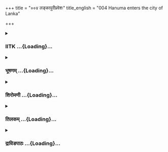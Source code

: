 +++
title = "००४ लङ्कापुरीप्रवेशः"
title_english = "004 Hanuma enters the city of Lanka"

+++
<div caption="श्रीराम-हरिसीताराममूर्ति-घनपाठिभ्यां वचनम्" class="audioEmbed" src="https://archive.org/download/Ramayana-recitation-Sriram-harisItArAmamUrti-Ghanapaati-v2/Kanda_5/Kanda_5_SK-004-Hanuma_enters_the_city_of_Lanka.mp3"></div>

<div class="js_include collapsed" newlevelforh1="3" title="IITK" unfilled url="/purANam/rAmAyaNam/audIchya-pAThaH/iitk/5_sundarakANDam/01-lankA-praveshaH/004_lankApurIpraveshaH.md">
<details><summary><h3>IITK ...{Loading}...</h3></summary>

Hanuman witnesses Ravana's strength at Lanka.



#### श्लोकः
##### मूलम्
स निर्जित्य पुरीं श्रेष्ठां लङ्कां तां कामरूपिणीम्।  
विक्रमेण महातेजा हनुमान् कपिसत्तमः॥5.4.1॥  
अद्वारेण च महाबाहुः प्राकारमभिपुप्लुवे।

##### शब्दार्थः
कपिसत्तमः monkey chief, महातेजाः mighty, महाबाहुः of strong shoulders, सः हनुमान् that Hanuman, कामरूपिणीम् who can assume any form at free will, श्रेष्ठाम् excellent, तां लङ्काम् that deity of Lanka, विक्रमेण by his prowess, निर्जित्य having won, अद्वारेण by the rear entrance, प्राकारम् boundary, अभिपुप्लुवे leapt over.

##### आङ्ग्लानुवादः
Hanuman, the strongshouldered, mighty monkey chief having defeated the (presiding) deity of Lanka who could assume any form at her will, leaped over the boundary wall of the rear entrance of the excellent city by his prowess.



#### श्लोकः
##### मूलम्
प्रविश्य नगरीं लङ्कां कपिराजहितंकरः॥5.4.2॥  
चक्रेऽथ पादं सव्यं च शत्रूणां स तु मूर्धनि।

##### शब्दार्थः
कपिराजहितंकरः one who wishes the welfare of the king of monkeys, सः he, लङ्कां नगरीम् Lanka city, प्रविश्य entered, अथ then, शत्रूणाम् of enemy, मूर्धनि forehead, सव्यं पादम् left foot, चक्रे placed.

##### आङ्ग्लानुवादः
Hanuman, a devotee of the king of monkeys entered the city of Lanka placing his left foot first on the forehead of the city and proceeded (by tradition one enters the enemy's dwelling by placing the left foot first to cause defeat of the enemy).



#### श्लोकः
##### मूलम्
प्रविष्टः सत्त्वसम्पन्नो निशायां मारुतात्मजः॥5.4.3॥  
स महापथमास्थाय मुक्तापुष्पविराजितम्।  
ततस्तु तां पुरीं लङ्कां रम्यामभिययौ कपिः॥5.4.4॥

##### शब्दार्थः
सत्त्वसम्पन्नः endowed with great strength, सः मारुतात्मजः that son of the Windgod, निशायाम् at night, मुक्तापुष्पविराजितम् set with flowers of pearls, महापथम् highway, आस्थाय having made way, प्रविष्टः entered, ततः then, कपिः monkey, ताम् that, रम्याम् enchanting, लङ्कां पुरीम् Lanka city, अभिययौ went.

##### आङ्ग्लानुवादः
The son of the Windgod, endowed with great strength, entered the enchanting Lanka and walked along the highway set with flowers of pearls.



#### श्लोकः
##### मूलम्
हसितोत्कृष्टनिनदैस्तूर्यघोषपुरस्सरैः।  
वज्रांकुशनिकाशैश्च वज्रजालविभूषितैः॥5.4.5॥  
गृहमेघैः पुरी रम्या बभासे द्यौरिवाम्बुदैः।

##### शब्दार्थः
हसितोत्कृष्टनिनदैः filled with sounds of laughter, तूर्यघोषपुरः सरैः reverberating with sounds of musical instruments, वज्रांकुशनिकाशैश्च by those comparable to the goads of diamonds, वज्रजालविभूषितैः adorned with diamond lattices, गृहमेघैः  the houses like clouds, रम्या beautiful, पुरी city, अम्बुदैः with clouds, द्यौरिव like the sky, बभासे was shining.

##### आङ्ग्लानुवादः
The houses reverberating with sounds of laughter and of musical instruments, decorated with lattice windows of diamonds resembled the sky shining with clouds with a goad made of diamond (thunderbolt of Indra).



#### श्लोकः
##### मूलम्
प्रजज्वाल ततो लङ्का रक्षोगणगृहैः शुभैः॥5.4.6॥  
सिताभ्रसदृशैश्चित्रैः पद्मस्वस्तिकसंस्थितैः।  
वर्धमानगृहैश्चापि सर्वतः सुविभूषिता॥5.4.7॥

##### शब्दार्थः
ततः then, सिताभ्रसदृशैः resembling white clouds, चित्रैः with paintings, पद्मस्वस्तिकसंस्थितैः  with lotus, swastika marks engraved, शुभैः by auspicious ones, रक्षोगणगृहैः by the houses of demons, वर्धमानगृहैश्चापि by auspicious houses, सर्वतः all over, सुविभूषिता very well decorated, प्रजज्वाल glittering.

##### आङ्ग्लानुवादः
The city of Lanka appeared radiant with its tall mansions resembling white clouds. The  mansions had auspicious marks of lotus and swastika engraved on them and were opening in the direction of the south.



#### श्लोकः
##### मूलम्
तां चित्रमाल्याभरणां कपिराजहितङ्करः।  
राघवार्थं चरन् श्रीमान् ददर्श च ननन्द च॥5.4.8॥

##### शब्दार्थः
कपिराजहितङ्करः the wellwisher of the vanara king (Sugriva), श्रीमान् prosperous, राघवार्थम् for Raghava, चरन् looked around, चित्रमाल्याभरणाम् with colourful garland, ताम् that city, ददर्श saw, च and, ननन्द च felt glad.

##### आङ्ग्लानुवादः
Glorious Hanuman, wellwisher of Sugriva, king of vanaras, looked around the city, decorated with colourful garlands. Surveying it for the cause of Raghava, he was greatly delighted.



#### श्लोकः
##### मूलम्
भवनाद्भवनं गच्छन् ददर्श पवनात्मजः।  
विविधाकृतिरूपाणि भवनानि ततस्ततः॥5.4.9॥

##### शब्दार्थः
भवनात् from one building, भवनम् to another building, गच्छन्  going, पवनात्मजः Hanuman, ततस्ततः here and there, विविधाकृतिरूपाणि different kinds of structures, भवनानि buildings, ददर्श saw.

##### आङ्ग्लानुवादः
Going from one building to another, Hanuman saw mansions of different kinds  structures.



#### श्लोकः
##### मूलम्
शुश्राव मधुरं गीतं त्रिस्थानस्वरभूषितम्।  
स्त्रीणां मदसमृद्धानां दिवि चाप्सरसामिव॥5.4.10॥

##### शब्दार्थः
दिवि in heaven, अप्सरसामिव just like apsaras, मदसमृद्धानाम् of intoxicated ones, स्त्रीणाम् of women, त्रिस्थान from the three levels namely chest, neck, head  and three pitches known as Mandra, Madhya and Tara, स्वरभूषितम् decorated with swara (musical voice),  
मधुरम् melodious, गीतम् song, शुश्राव heard.

##### आङ्ग्लानुवादः
He heard melodious songs of intoxicated women set to tune in three places namely chest, throat and head and three pitches known as mandra (slow) madhya (medium) and tara (high). The songs resembled those of the apsarasas well set in musical notes set to music.



#### श्लोकः
##### मूलम्
शुश्राव काञ्चीनिनदं नूपुराणां च, निःस्वनम्।  
सोपाननिनदांश्चैव भवनेषु महात्मनाम्॥5.4.11॥  
अस्फोटितनिनादांश्च क्ष्वेलितांश्च ततस्ततः।

##### शब्दार्थः
महात्मानाम् of great persons, भवनेषु in the mansions, काञ्चीनिनदम् sounds of bells worn on the waist, नूपुराणाम् anklets, निस्स्वनम् sounds, सोपाननिनदांश्चैव sounds of climbing steps, अस्फोटितनिनादांश्च sounds of clapping of hands, क्ष्वेलितांश्च sounds of people joking, ततस्ततः everywhere, शुश्राव heard.

##### आङ्ग्लानुवादः
Great Hanuman heard the jingling sounds of waist bells and anklets of women and sounds of great men climbing up and down flights of steps, sounds of clapping and joking everywhere in the mansions.



#### श्लोकः
##### मूलम्
शुश्राव जपतां तत्र मन्त्रान् रक्षोगृहेषु वै॥5.4.12॥  
स्वाध्यायनिरतांश्चैव यातुधानान् ददर्श सः।  
रावणस्तवसंयुक्तान् गर्जतो राक्षसानपि॥5.4.13॥

##### शब्दार्थः
तत्र there, रक्षोगृहेषु in the demons' houses, जपताम् of those chanting, मन्त्रान् sacred (verses) words, शुश्राव heard, सः he, स्वाध्यायनिरतान् of those engaged in the study of Vedas continuously, यातुधानान् of demons, ददर्श saw, रावणस्तवसंयुक्तान् those engaged in the eulogy of Ravana, गर्जतः of those shouting, राक्षसानपि even the demons, ददर्श saw.

##### आङ्ग्लानुवादः
He heard chantings of sacred verses in the houses of demons engaged in the study of the vedas. And heard demons singing loudly the eulogy of Ravana.



#### श्लोकः
##### मूलम्
राजमार्गं समावृत्य स्थितं रक्षोबलं महत्।  
ददर्श मध्यमे गुल्मे रावणस्य चरान् बहून्॥5.4.14॥

##### शब्दार्थः
मध्यमे in the midst, गुल्मे in the city, राजमार्गम् highway, समावृत्य surrounding, स्थितम् stationed, महत् great, रक्षोबलम् army of demons, रावणस्य of Ravana, बहून् many, चरान् spies, ददर्श observed.

##### आङ्ग्लानुवादः
He observed large contingents of demons lining the highway and spies of Ravana stationed in the middle of the city.



#### श्लोकः
##### मूलम्
दीक्षितान् जटिलान् मुण्डान् गोजिनाम्बरवाससः।  
दर्भमुष्टिप्रहरणानग्निकुण्डायुघांस्तथा॥5.4.15॥  
कूटमुद्गरपाणींश्च दण्डायुधधरानपि।  
एकाक्षानेककर्णांश्च लम्बोदरपयोधरान्॥5.4.16॥  
करालान् भुग्नवक्त्रांश्च विकटान् वामनांस्तथा।  
धन्विनः खङ्गिनश्चैव शतघ्नीमुसलायुधान्॥5.4.17॥  
परिघोत्तमहस्तांश्च विचित्रकवचोज्ज्वलान्।  
नातिस्थूलान्नातिकृशान्नातिदीर्घातिह्रस्वकान्॥5.4.18॥  
नातिगौरान्नातिकृष्णान्नातिकुब्जान्न वामनान्।  
विरूपान् बहुरूपांश्च सुरूपांश्च सुवर्चसः।5.4.19॥  
ध्वजीन् पताकिनश्चैव ददर्श विविधायुधान्।

##### शब्दार्थः
दीक्षितान् priests, जटिलान् ascetics (with matted hair), मुण्डान् with shaven heads,  
गोजिनाम्बरवाससः robed in cowhides, दर्भमुष्टिप्रहरणान् who held darbha grass, तथा so also, अग्निकुण्डायुधान् equipped with tools for fire sacrifice, कूटमुद्गरपाणीन् च holding iron mallets and hammers in hand, दण्डायुधधरानपि holding staff and spikes, एकाक्षान् singleeyed, एककर्णांश्च those with a single ear, लम्बोदरपयोधरान् with huge drooping stomachs and breasts, करालान् frightful, भुग्नवक्त्रांश्च with stooping faces, विकटान् of distorted forms, तथा similarly, वामनान् dwarfs, धन्विनः men armed with bows, खडिगनश्चैव with swords, शतघ्नीमुसलायुधान् with shataghni or pestle (club tripped with iron) like thunderbolt, परिघोत्तमहस्तांश्च ironbolt like hands, विचित्रकवचोज्ज्वलान् radiant with wonderful shields, नातिस्थूलान् not very stout, नातिकृशान् not very thin, नातिदीर्घातिह्रस्वकान् not very tall or short, नातिगौरान् not very fair, नातिकृष्णान् nor very dark, नातिकुब्जान् not so hunchbacked, न वामनान् neither very short, विरूपान् nor too hideous, बहुरूपांश्च in many forms, सुरूपांश्च goodlooking ones, सुवर्चसः of goodlooking countenance, ध्वजीन् holding banners, पताकिनश्चैव and flags, विविधायुधान् holding several kinds of weapons, ददर्श saw.

##### आङ्ग्लानुवादः
Going around Lanka, Hanuman witnessed all kinds of demons priests who were performing rituals, ascetics with matted hair, some with shaven heads, and some robed in cowhides. Some were  holding fistfuls of darbha grass (as weapons), others held sacrificial tools (as weapons), some had mallets, some hammers and others had staff and spikes. Some looked frightful with a single eye, some with a single ear, some with drooping stomachs and sagging breasts and in distorted forms. Similarly some dwarfs and some wielding iron weapons, their bodies covered with wonderful shields some not very tall or short, not stout or thin, not very dark and not with hideous forms or mutilated bodies. Some had goodlooking countenances, some were seen holding posts and flags and weapons of several kinds.



#### श्लोकः
##### मूलम्
शक्तिवृक्षायुधांश्चैव पट्टिसाशनिधारिणः॥5.4.20॥  
क्षेपणीपाशहस्तांश्च ददर्श स महाकपिः।  
स्रग्विणस्त्वनुलिप्तांश्च वराभरणभूषितान्॥5.4.21॥  
नानावेषसमायुक्तान् यथास्स्वैरगतान् बहून्।  
तीक्ष्णशूलधरांश्चैव वज्रिणश्च महाबलान्॥5.4.22॥

##### शब्दार्थः
महाकपिः great monkey, शक्तिवृक्षायुथाश्चैव who held shaktis and trees as weapons, पट्टिसाशनिधारिणः  who held three pointed spears and missiles, क्षेपणीपाशहस्तांश्च holding  
slings from which missiles are thrown, स्रग्विणः some wearing garlands of flowers, अनुलिप्तांश्च smeared with unguents, वराभरणभूषितान् adorned with choicest ornaments, नानावेषसमायुक्तान् dressed in different ways, यथास्वैरगतान् those moving about freely, बहून् many, तीक्ष्णशूलधरांश्चैव holding sharp tridents, वज्रिणश्च armed with thunderbolts like weapons, महाबलान् very strong ones, ददर्श saw.

##### आङ्ग्लानुवादः
The great monkey saw the demons who held shaktis and trees as weapons (Shakti is a lance), some held threepointed spears, missiles and slings with which missiles are hurled. Some of them wore flower garlands, smeared unguents on their body and were bedecked with choicest ornaments. They were dressed in several ways and many of them moved freely. They were very strong and held sharp tridents and armed with thunderboltlike weapons.



#### श्लोकः
##### मूलम्
शतसाहस्रमव्यग्रमारक्षं मध्यमं कपिः।  
रक्षोधिपतिनिर्दिष्टं ददर्शान्तःपुराग्रतः॥5.4.23॥

##### शब्दार्थः
कपिः vanara, अन्तःपुराग्रतः in front of the harem, रक्षोधिपतिनिर्दिष्टं ordered (stationed) by the lord of demons, शतसाहस्रम् one hundred thousand, अव्यग्रम् vigilant, मध्यमम् midst, आरक्षम् army, ददर्श saw.

##### आङ्ग्लानुवादः
Hanuman saw in front of the harem one hundred thousand strong, vigilant soldiers of a middle rank ordered by the lord of demons.



#### श्लोकः
##### मूलम्
स तदा तद्गृहं दृष्ट्वा महाहाटकतोरणम्।  
राक्षसेन्द्रस्य विख्यातमद्रिमूर्ध्नि प्रतिष्ठितम्॥5.4.24॥  
पुण्डरीकावतंसाभिः परिखाभिरलङ्कृतम्।  
प्राकारावृतमत्यन्तं ददर्श स महाकपिः॥5.4.25॥

##### शब्दार्थः
सः that, महाकपिः great monkey, महाहाटकतोरणम् huge archway made of gold, अद्रिमूर्ध्नि as if touching the sky on the peak of the mountain, प्रतिष्ठितम् situated, विख्यातम् renowned, पुण्डरीकावतंसाभिः moats with white lotus flowers appearing like earornaments, परिखाभिः with moats, अलङ्कृतम् decorated, प्राकारावृतम् surrounded by a compound wall, राक्षसेन्द्रस्य  
demon king's, तत् that, गृहम् home, तदा then, दृष्टवा observed, अत्यन्तम् all over, ददर्श saw

##### आङ्ग्लानुवादः
The great monkey observed the huge archway of the demon king's palace made of gold situated on top of the mountain as if scraping the sky, circled by moats full of white lotuses appearing as though the moats were decorated with earornaments. The whole city was encircled by a boundary wall.



#### श्लोकः
##### मूलम्
त्रिविष्टपनिभं दिव्यं दिव्यनादनिनादितम्।  
वाजिहेषितसङ्घुष्टं नादितं भूषणैस्तथा॥5.4.26॥  
रथैर्यानैर्विमानैश्च तथा हयगजैः शुभैः।  
वारणैश्च चतुर्थन्तैः श्वेताभ्रनिचयोपमैः॥5.4.27॥  
भूषितं रुचिरद्वारं मत्तैश्च मृगपक्षिभिः।  
रक्षितं सुमहावीर्यैर्यातुधानैः सहस्रशः।  
राक्षसाधिपतेर्गुप्तमाविवेश महाकपिः॥5.4.28॥

##### शब्दार्थः
महाकपिः great vanara, त्रिविष्टपनिभम् resembling heaven, दिव्यम् wonderful, वाजिहेषितसङ्घुष्टम् filled with neighing horses, तथा similarly, भूषणैः with ornaments, नादितम् vibrant, रथैः with chariots, यानैः with carriages, विमानैश्च with flying chariots, शुभैः with auspicious, हयगजैः horses and elephants, श्वेताभ्रनिचयोपमैः appearing like a heap of white clouds, चतुर्थर्न्तैः four tusked, वारणैश्च with elephants also, भूषितम् ornamented, मत्तैः intoxicated, मृगपक्षिभिः beasts and birds, रुचिरद्वारम् a beautiful entrance, सुमहावीर्यैः with demon's of great valour, सहस्रशः in their thousands, यातुधानैः by demons, रक्षितम् guarded, राक्षसाधिपतेः of the lord of demons, गुप्तम् secret, आविवेश entered.

##### आङ्ग्लानुवादः
And then the great vanara entered the wonderful mansion that resembled heaven. It was resonating with pleasing sounds of jingling ornaments made more noisy by the neighing of the horses. There were carriages, chariots, flying chariots, horses and elephants. The beautiful entrance was looking splendid with intoxicated animals and birds. That place looked splendid with fourtusked elephants resembling heaps of white clouds. The beautiful entrance was guarded by thousands of valiant demons.



#### श्लोकः
##### मूलम्
सहेमजाम्बूनदचक्रवालं महार्हमुक्तामणिभूषितान्तम्।  
परार्थ्यकालागुरुचन्दनाक्तं स रावणान्तःपुरमाविवेश॥5.4.29॥

##### शब्दार्थः
सः he, सहेम with gold, जाम्बूनदचक्रवालम् walls polished with gold, महार्हमुक्तामणिभूषितान्तम् decorated with precious pearl strings throughout, परार्थ्यकालागुरुचन्दनाक्तम् sprinkled with best of fragrants of sandal, रावणान्तःपुरम्  harem of Ravana, आविवेश entered.

##### आङ्ग्लानुवादः
Hanuman entered the harem of Ravana surrounded by walls of gold inlaid with precious pearls and other gems and sprinkled with excellent black agaru and sandal water.  

#### समाप्तिः
 श्रीमद्रामायणे वाल्मीकीय आदिकाव्ये सुन्दरकाण्डे चतुर्थस्सर्गः॥  
Thus ends the fourth sarga of Sundarakanda of the holy Ramayana, the first epic composed by sage Valmiki.

</details>
</div>
<div class="js_include collapsed" newlevelforh1="3" title="भूषणम्" unfilled url="/purANam/rAmAyaNam/audIchya-pAThaH/TIkA/bhUShaNa_iitk/5_sundarakANDam/01-lankA-praveshaH/004_lankApurIpraveshaH.md">
<details><summary><h3>भूषणम् ...{Loading}...</h3></summary>



स निर्जित्य पुरीं श्रेष्ठां लङ्कां तां कामरूपिणीम् ।  

विक्रमेण महातेजा हनूमान् कपिसत्तमः ।  

अद्वारेण महाबाहुः प्राकारमभिपुप्लुवे  ॥  ५।४।१ ॥   

स निर्जित्येत्यादि । अद्वारेणेत्यनेन लङ्कापरिभवो राक्षसैर्न ज्ञातुं शक्य
इति द्योत्यते  ॥  ५।४।१ ॥   

  

प्रविश्य नगरीं लङ्कां कपिराजहितङ्करः ।  

चक्रे ऽथ पादं सव्यं च शत्रूणां स तु मूर्धनि  ॥  ५।४।२ ॥   

प्रविष्टः सत्त्वसंपन्नो निशायां मारुतात्मजः ।  

स महापथमास्थाय मुक्तापुष्पविराजितम्  ॥  ५।४।३ ॥   

ततस्तु तां पुरीं लङ्कां रम्यामभिययौ कपिः  ॥  ५।४।४ ॥   

प्रविश्येति । चक्र इति । शत्रुदेशप्रवेशे प्रथमं सव्यपादः कार्यः स तु
शत्रोर्मूर्ध्नि कृतो भवेदिति राजशास्त्रम् । अनेन प्रथमं सव्यं पादं
लङ्कायं कृतवानित्यर्थः सिद्धः । तदाह बहस्पतिः" प्रयाणकाले च गृहप्रवेशं
विवाहकाले ऽपि च दक्षिणाङ्घ्रिम् । कृत्वा ऽग्रतः शत्रुपुरप्रवेशे वामं
निदध्याच्चरणं नृपालः" । इति । ५।४।२४  ॥   

  

हसितोत्कृष्टनिनदैस्तूर्यघोषपुरस्सरैः ।  

वज्राङ्कुशनिकाशैश्च वज्रजालविभूषितैः ।  

गृहमेघैः पूरी रम्या बभासे द्यौरिवाम्बुदैः  ॥  ५।४।५ ॥   

हसितेति । तूर्यघोषपुरस्सरैः हसितोत्कृष्टनिनदैः हसितानामुत्कृष्टस्वरैः
युक्तेत्यर्थः । वज्राङ्कुशनिकाशैः वज्रमङ्कुशो यस्य सः वज्राङ्कुशः ऐरावतः
तत्तुल्यैः तद्वच्छुभ्रैरित्यर्थः । वज्राङ्कुशतुल्यसंस्थानैर्वा ।
वज्रजालविभूषितैः वज्रो रत्नविशेषः । गृहमेघैः गृहश्रेष्ठैः । "उपमितं
व्याघ्रादिभिः" इत्युपमितसमासः  ॥  ५।४।५ ॥   

  

प्रजज्वाल तदा लङ्का रक्षोगणगृहैः शुभै  ॥  ५।४।६ ॥   

सिताभ्रसदृशैश्चित्रैः पद्मस्वस्तिकसंस्थितैः ।  

वर्धमानगृहैश्चापि सर्वतः सुविभूषिता ।  

\[गृहमुख्यः पुरी रम्या बभासे द्यौरिवाम्बुदैः\] ५।४।७  ॥   

तां चित्रमाल्याभरणां कपिराजहितङ्करः ।  

राघवार्थं चरन् श्रीमान् ददर्श च ननन्द च  ॥  ५।४।८ ॥   

भवनाद्भवनं गच्छन् ददर्श पवनात्मजः ।  

विविधाकृतिरूपाणि भवनानि ततस्ततः  ॥  ५।४।९ ॥   

प्रजच्वालेत्यादि । पद्मस्वस्तिकसंस्थितैः पद्मस्वस्तिकनामभ्यां
संस्थानविशेशषाभ्यां संस्थितैः । वर्द्धमानगृहैः वर्द्धमाननाम्ना संस्थानेन
संस्थितैः गृहैः । तल्लक्षणानि वराहमिहिरसंहितायां व्यक्तानि विस्तभयान्न
लिख्यन्ते  ॥  ५।४।६९ ॥   

  

शुश्राव मधुरं गीतं त्रिस्थानस्वरभूषितम् ।  

स्त्रीणां मदसमृद्धानां दिवि चाप्सरसामिव  ॥  ५।४।१० ॥   

शुश्रावेति । त्रिस्थानस्वरभूषितं त्रिस्थानस्वरभूषितं त्रिस्थानेषु
उरःकण्ठशिरस्सु भवैः स्वरैर्भूषितम् । ते च मन्द्रमध्यताराः  ॥  ५।४।१० ॥   

  

शुश्राव काञ्चीनिनदं नूपुराणां च निस्वनम् ।  

सोपाननिनदांश्चैव भवनेषु महात्मनाम् ।  

अस्फोटितनिनादांश्च क्ष्वेलितांश्च ततस्ततः  ॥  ५।४।११  ॥   

सोपाननिनदांश्च मणिहेमकृतानां सोपानानां नूपुरादिताडनेन ये निनदाः संभवन्ति
तान् । आस्फोटितनिनादान् व्यत्यस्तकरतलाभ्यां भुजाग्रास्फालनशब्दान् ।
क्ष्वेलितान् सिंहनादान्  ॥  ५।४।११ ॥   

  

शुश्राव जपतां तत्र मन्त्रान् रक्षो गृहेषु वै  ॥  ५।४।१२  ॥   

मन्त्रान् ऋग्वेदादीन्  ॥  ५।४।१२ ॥   

  

स्वाध्यायनिरतांश्चैव यातुधानान् ददर्श सः ।  

रावणस्तवसंयुक्तान् गर्जतो राक्षसानपि  ॥  ५।४।१३ ॥   

स्वाध्यायनिरतान् ब्रह्मभागपाठनिरतान्  ॥  ५।४।१३ ॥   

  

राजमार्गं समावृत्य स्थितं रक्षोबलं महत् ।  

ददर्श मध्यमे गुल्मे रावणस्य चरान् बहून्  ॥  ५।४।१४ ॥   

राजमार्गमिति । मध्यमे गुल्मे नगरमध्यस्थितसैन्यसमाजे । चरान्
स्वजनवृत्तान्तजिज्ञासया प्रधानप्रेरितान् प्रणिधीन्  ॥  ५।४।१४ ॥   

  

दीक्षितान् जटिलान् मुण्डान् गोजिनाम्बरवाससः ।  

दर्भमुष्टिप्रहरणानग्निकुण्डायुधांस्तथा  ॥  ५।४।१५ ॥   

दीक्षितानित्यादि । गोजिनाम्बरधारिणः वृषभचर्मरूपवस्त्रधारिणः ।
दर्भमुष्टिप्रहरणान् "यथा वज्रं हरेः पाणौ तथा विप्रकरे कुशः"इति
स्मरणादिति भावः । अग्निकुण्डायुधान् जयार्थं होमशीलान्  ॥  ५।४।१५ ॥   

  

कूटमुद्गरपाणींश्च दण्डायुधधरानपि ।  

एकाक्षानेककर्णांश्च लम्बोदरपयोधरान्  ॥  ५।४।१६ ॥   

कूटमुद्गरपाणीन् कूटो नामायस्कारकूटसदृश आयुधविशेषः । "कूटो ऽस्त्री
पुञ्जमायाद्रिशृङ्गायोघनवेश्मसु । छले बाणान्तरे दम्भे भग्नशृङ्गवृषे तु ना
।" इति शब्दरत्नाकरे । मुद्गरः द्रुघणो घनः ।" इति वैजयन्ती  ॥  ५।४।१६ ॥   

  

करालान् भग्नवक्त्रांश्च विकटान् वामनांस्तथा ।  

धन्विनः ख़ड्गिनश्चैव शतघ्नीमुसलायुधान्  ॥  ५।४।१७ ॥   

करालान् भीमान् । "करालो दन्तुरे तुङ्गे विशाले विकृते ऽपि च" इति भागुरिः
। भग्नवक्त्रान् कुटिलवक्त्रान् । "आविद्धं कुटिलं भग्नम्" इत्यमरः ।
विकटान् विषमाङ्गान् । शतघ्नी शतशङ्कुः अयोगदा । "अयः कण्टकसञ्छन्ना शतघ्नी
परिकीर्तिता" इति वैजयन्ती । मुसलम् आयसो ऽरत्निप्रमाणको दण्डः । "मुसलं
त्वायसो दण्डो धार्यो ऽरत्निप्रमाणकः" इति शब्दरत्नाकरे  ॥  ५।४।१७ ॥   

  

परिघोत्तमहस्तांश्च विचित्रकवचोज्ज्वलान् ।  

नातिस्थूलान्नातिकृशान्नातिदीर्घातिह्रस्वकान्  ॥  ५।४।१८ ॥   

नातिगौरान्नातिकृष्णान्नातिकुब्जान्नवामनान् ।  

विरूपान् बहुरूपांश्च सुरूपांश्च सुवर्चसः ।  

ध्वजीन् पताकिनश्चैव ददर्श विविधायुधान्  ॥  ५।४।१९ ॥   

परिघः दण्डविशेषः । नातिदीर्घातिहृस्वकानित्यत्र हकारोपरि ऋकारोच्चारणं
वृत्तभङ्गपरिहाराय । एवं ध्वजिनः इति वक्तव्ये ध्वजीनित्युक्तिश्च
छन्दोभङ्गपरिहारायैव  ॥  ५।४।१८,१९ ॥   

  

शक्तिवृक्षायुधांश्चैव पट्टिशाशनिधारिणः  ॥  ५।४।२० ॥   

शक्तीत्यादि । पट्टिशः तीक्ष्णधारो लोहदण्डः । "पट्टिशो यो
दीर्घदणडस्तीक्ष्णधारः क्षुरोपमः" इति निघण्टुः  ॥  ५।४।२० ॥   

  

क्षेपणीपाशहस्तांश्च ददर्श स महाकपिः ।  

स्त्रग्विणस्त्वनुलिप्तांश्च वराभरणभूषितान्  ॥  ५।४।२१ ॥   

नानावेषसमायुक्तान् यथास्वैरगतान् बहून् ।  

तीक्ष्णशूलधरांश्चैव वज्रिणश्च महाबलान्  ॥  ५।४।२२ ॥   

क्षेपणी क्षेपणीयः । वेषः अलङ्कारः । यथास्वैरगतान् यथेष्टचारिणः  ॥ 
५।४।२१,२२  ॥   

  

शतसाहस्रमव्यग्रमारक्षं मध्यमं कपिः ।  

रक्षोधिपतिनिर्दिष्टं ददर्शान्तःपुराग्रतः  ॥  ५।४।२३ ॥   

शतेति । शतसहस्रमेव शतसाहस्रम् । स्वार्थे अण् । आरक्षं गुल्मम् । अन्तः
पुराग्रतः अन्तर्नगराग्रतः रक्षोधिपतिनिर्दिष्टं मध्यमगुल्मभूतं रावणमूलबलं
ददर्शेत्यर्थः  ॥  ५।४।२३ ॥   

  

स तदा तद्गृहं दृष्ट्वा महाहाटकतोरणम् ।  

राक्षसेन्द्रस्य विख्यातमद्रिमूर्ध्नि प्रतिष्ठितम्  ॥  ५।४।२४ ॥   

पुण्डरीकावतंसाभिः परिघाभिरलङ्कृतम् ।  

प्राकारावृतमत्यन्तं ददर्श स महाकपिः  ॥  ५।४।२५ ॥   

स तदेत्यादिश्लोकद्वमेकान्वयम् । सः कपिः तत् आरक्षं दृष्ट्वा सः
राक्षसेन्द्रस्य गृहं ददर्शेत्यन्वयः । क्रियाभेदात्तच्छब्दद्वयम्  ॥ 
५।४।२४,२५ ॥   

  

त्रिविष्टपनिभं दिव्यं दिव्यनादविनादितम् ।  

वाजिहेषितसंघुष्टं नादितं भूषणैस्तदा  ॥  ५।४।२६ ॥   

रथैर्यानैर्विमानैश्च तथा हयगजैः शुभैः ।  

वारणैश्च चतुर्दन्तैः श्वेताभ्रनिचयोपमैः  ॥  ५।४।२७ ॥   

भूषितं रुचिराद्वारं मत्तैश्च मृगपक्षिभिः ।  

रक्षितं सुमहावीर्यैर्वासुधानैः सहस्रशः ।  

राक्षसाधिपतेर्गुप्तमाविवेश महाकपिः  ॥  ५।४।२८ ॥   

त्रविविष्टपेत्यादि । यानैः शिबिकादिभिः । विमानैः व्योमयानैः ।
हयगजैरित्यत्र गजशब्दः द्विदन्तगजपरः । अत्र न वारणैरित्यनेन पुनरुक्तिः ।
मृगपक्षिभिश्च भूषितमित्यन्वयः । रक्षिभिर्यातुधानैर्गुप्तमिति सम्बन्धः ।
आविवेश जगाम । गृहप्रवेशस्य दूरे वक्ष्यमाणत्वात्  ॥  ५।४।२६२८ ॥   

  

सहोमजाम्बूनदचक्रवालं महार्हमुक्तामणिभूषितानाम् ।  

परार्घ्यकालागरुचन्दनाक्तं स रावणान्तःपुरमाविवेश  ॥  ५।४।२९ ॥   

इत्यार्षे श्रीरामायणे वाल्माकीये आदिकाव्ये श्रीमन्सुन्दरकाण्डे चतुर्थः
सर्गः  ॥  ५।४ ॥   

सहेमेति । हेम अन्यत्र जातं सुवर्णम् । जाम्बूनदं जम्बूनद्यां जातम् ।
चक्रवालं प्रकारमण्डलम् । रावणान्तःपुरं रावणान्तर्नगरम्  ॥  ५।४।२९ ॥   

इति श्रीगोविन्दराजविरचिते श्रीरामयणभूषणे शृङ्गारतिलकाख्याने
सुन्दरकाण्डव्याख्याने चतुर्थः सर्गः  ॥  ५।४ ॥   



</details>
</div>
<div class="js_include collapsed" newlevelforh1="3" title="शिरोमणी" unfilled url="/purANam/rAmAyaNam/audIchya-pAThaH/TIkA/shiromaNI_iitk/5_sundarakANDam/01-lankA-praveshaH/004_lankApurIpraveshaH.md">
<details><summary><h3>शिरोमणी ...{Loading}...</h3></summary>



लङ्कापराभवानन्तरकालिकं हनुमद्वृत्तान्तमाह-- स इत्यादिभिः । स प्रसिद्धो
हनूमान् निशि विक्रमेण लङ्कां पुरीं निर्जित्य अद्वारेण द्वारमार्गभिन्नेन
उत्पथेनेत्यर्थः, प्राकारमवपुप्लुवे लङ्कां विवेश च । श्लोकद्वयमेकान्वयि
 ॥  ५।४।१,२  ॥   

  

प्रविश्येति । कपिराजहितङ्करः सुग्रीवहितस्य कारकः स हनूमान् नगरीं लङ्कां
प्रविश्य पुरो दक्षिणचरणनिधानेन प्रवेशं कृत्वा अथात एव सव्यं वामपादं
शत्रूणां मूर्धनि चक्रे । प्रथमं दक्षिणपादस्य पुरो निधाने वामः पादः
शत्रुविध्वंसको भवतीति प्रसिद्धम् । शत्रुपराभवं चक्रे इत्यर्थः । तथाहि
"प्रयाणकाले स्वगृहप्रवेशे विवाहकाले ऽपि च दक्षिणाङिघ्रम् । कृत्वा ऽग्रतः
शत्रुपुरप्रवेशे वामं निदध्याच्चरणं नृपालये" इति  ॥  ५।४।३  ॥   

  

प्रविष्ट इति । ततस्तस्यां निशायां प्रविष्टो मारुतात्मजः
मुक्तपुष्पैर्विराजितं विभूषितं महापथं राजमार्गमास्थाय लङ्कामभिययौ ।
सार्धश्लोक एकान्वयी  ॥  ५।४।४ ॥   

  

हसितेति । तूर्यघोषपुरस्कृतैः अग्रे स्थापिततूर्यघोषैः
हसितानामट्टहासानामुत्कृष्टनिनदैर्महास्वनैर्वज्राणामङ्कुशानां च निकाशा
प्रतिमा येषु तैः वज्रनिर्मितैर्जालैर्गवाक्षैः
पक्षिप्रवेशनिवारकावरणविशेषैर्वा विभूषितैः शोभितैः गृहमेधैः
मेधाकारगृहैश्च रम्या पुरी अम्बरैः अम्बरवर्तिगृहाकारमेघैर्द्यौरिवावभासे ।
सार्धश्लोक एकान्वयी  ॥  ५।४।५,६  ॥   

  

प्रेति । सिताभ्रसदृशैः चित्रैरनेकविधैः पद्मस्वस्तिकानां
पद्माद्यभिधचित्राणां संस्थितं विन्यासो येषु तैः पद्मादिसंज्ञकैर्वा ।
रक्षोगणगृहैर्वर्धमानगृहैः वर्धमानाभिधभवनैश्च लङ्का प्रजज्वाल शुशुभे ।
तथाहि "चतुःशालं चतुर्द्वारं सर्वतोभद्रसंज्ञकम् । पश्चिमद्वाररहितं
नन्द्यावर्ताह्वयं तु तत्  ॥  दक्षिणद्वाररहितं वर्धमानं धनप्रदम् ।
प्राग्द्वाररहितं स्वस्तिकाख्यं पुत्रधनप्रदम्" । सार्धश्लोक एकान्वयी  ॥ 
५।४।७  ॥   

  

तामिति । चित्रमालाभरणां तां लङ्कां राघवस्यार्थे चरन् हनुमान् ददर्श ननन्द
च । हितंकर इति अस्मादेव निर्देशात्साधु  ॥  ५।४।८  ॥   

  

भवनादिति । भवनात् भवनं भवनान्तरं गच्छन् सन् विविधाकृतिरूपाणि भवनानि
ददर्श । ततस्ततः तत्र तत्र त्रिस्थानस्वरैः
उरःकण्ठशिरोरूपस्थानत्रयजनितमन्दमध्यमतारस्वनविशेषैः भूषितं गीतं शुश्राव च
। सार्धश्लोक एकान्वयी  ॥  ५।४।९,१०  ॥   

  

स्त्रीणामिति । महात्मनां भवनेषु दिवि अप्सरसामिव मदनविद्धानां स्त्रीणां
काञ्चीनिनदं नूपुराणां निःस्वनं च सोपाननिनदान्
पादाघातहेतुकसोपानजनितस्वनांश्च आश्फोटितनिनदान् आस्फोटितानां विहारार्थं
करास्फालनानां निनादांश्च क्ष्वेडितान् सिंहस्वनान्
विहारकालकपरस्परपरिहासवचनानि वा शुश्राव । श्लोकद्वयमेकान्वयि  ॥ 
५।४।११,१२ ॥   

  

शुश्रावेति । तत्र तस्मिन् समये जपतां पठतां मन्त्रान् रक्षोगृहेषु शुश्राव
स्वाध्यायनिरतान् वेदपाठपरायणान् यातुधानान् रक्षोविशेषान्
रावणस्तवसंयुक्तान् रावणस्तुतिकर्तृ़न् गर्जतो राक्षसांश्च समावृत्य स्थितं
रक्षोगणं च ददर्श । श्लोकद्वयमेकान्वयि  ॥  ५।४।१३,१४  ॥   

  

ददर्शेति । मध्यमे गुल्मे मध्यकक्षायां राक्षसस्य चरान्
पुरवृत्तान्तबोधकप्रच्छन्नचारान् दीक्षितान् गृहीतयोगदीक्षावतः
गृहस्थानित्यर्थः, गावः किरणा अजिनं चर्म अम्बरमाकाशं वासो वस्त्रं येषां
तान् किरणवस्त्रत्वेन शीतनिवारकवस्त्राभावः आकाशवस्त्रत्वेन च नग्नत्वं
फलति । किंच गोजिनं गवां चर्म अम्बरं च वासो येषां तान् जटिलान् मुण्डान्
यतींश्च ददर्श । दर्भमुष्टयः प्रहरणानि विघ्ननिवारका येषां तान्
अग्निकुण्डान्येव आयुधानि कृत्याद्युत्पादकत्वेन शस्त्राणि येषां तांश्च
कूटाः रिपुणा चालयितुमशक्याः मुद्गराः पाणौ येषां तांश्च
दण्डरूपायुधधरांश्च ददर्श । तत्र विकटाः विषमावयवाः ।
श्लोकचतुष्टयमेकान्वयि  ॥  ५।४।१५१८  ॥   

  

नेति । नातिस्थूलान् अतिस्थूलाभिन्नान् उचितस्थौल्यविशिष्टान् इत्यर्थः ।
एवमुत्तरत्रापि विरूपादींश्च ददर्श । दीर्घातिह्रस्वकानित्यत्र
ह्रप्रेवेत्यनुशासनात् गुरुत्वाभावः । ध्वजिनः पताकिनश्चेत्यत्र छन्दोभङ्ग
आर्ष इति भट्टाः । पताकाध्वजिनश्च इति क्वाचित्कः पाठः ।
श्लोकद्वयमेकान्वयि  ॥  ५।४।१९,२०  ॥   

  

शक्तीति । शक्त्यायुधादीन् ददर्श  ॥  ५।४।२१  ॥   

  

स्कग्विण इति । यथास्वैरचरान् यथावत्स्वेच्छाविहारनिरतान्
तीक्ष्णशूलधरादीन् च अधिपतिना रावणेन निर्दिष्टमाज्ञापितम् अव्यग्रं
व्यग्रतारहितम् आरक्षं समन्ताद्रक्षकं मध्यमं मध्यकक्षावर्ति शतसाहस्रं
लक्षसंख्याकं रक्षश्च अन्तःपुराग्रतः अन्तःपुराग्रे प्राप्तः कपिः ददर्श ।
सार्धश्लोकद्वयमेकान्वयि  ॥  ५।४।२२,२३  ॥   

  

स इति । स महाकपिः महाकपित्वसहितः सः हनुमान् तत् लक्षसंख्याकरक्षः
दृष्ट्वा अद्रिमूर्ध्नि प्रतिष्ठितं संस्थितं पुण्डरीकावतंसाभिः
श्वेतपद्मैः भूषिताभिः परिखाभिः समावृतं विख्यातं प्रसिद्धं महाहाटकाः
तन्मयास्तोरणा यस्मिन् तत् राक्षसेन्द्रस्य गृहं ददर्श ।
श्लोकद्वयमेकान्वयि  ॥  ५।४।२४,२५  ॥   

  

त्रिविष्टपेति । दिव्यनादैः स्तुतिशब्दैर्विनादितं वाजिहेषितैरश्वशब्दैः
संघुष्टं हयादिभिः रुचिराणि द्वाराणि यस्य तत् सहस्रशो यातुधानैः रक्षितं
गुप्तं विजातीयैरलक्षितं त्रिविष्यपनिभं स्वर्गसदृशं राक्षसाधिपतेर्गृहं
कपिर्हनुमान् आविवेश । सार्धश्लोकत्रयमेकान्वयि  ॥  ५।४।२६२९  ॥   

  

तदेव भङ्गयन्तरेणाह स इति । स हनुमान् सहेम्ना सुवर्णसहितेन जाम्बूनदेन
सुवर्णविशेषेण रचितं चक्रवालं प्राकारमण्डलं यस्य तत्
महार्हमुक्तामणिभिर्भूषितः अन्तः अन्तर्भागो यस्य तत्
परार्ध्यकालागरुचन्दनैः अर्हं पूजितं रावणान्तःपुरमाविवेश  ॥  ५।४।३०  ॥   

  

इति श्रीमद्वाल्मीकीयरामायणव्याख्याने रामायणशिरोमणौ सुन्दरकाण्डे चतुर्थः
सर्गः  ॥  ५।४  ॥   

  



</details>
</div>
<div class="js_include collapsed" newlevelforh1="3" title="तिलकम्" unfilled url="/purANam/rAmAyaNam/audIchya-pAThaH/TIkA/tilaka_iitk/5_sundarakANDam/01-lankA-praveshaH/004_lankApurIpraveshaH.md">
<details><summary><h3>तिलकम् ...{Loading}...</h3></summary>



स इति  ॥  ५।४।१  ॥   

  

प्राकारमद्वारेणावपुप्लुवे । शत्रोः पुरं ग्रामं गृहं वा । "अद्वारेण
प्रविशेच्छत्रुविनाशाय" इति नीतिस्मृतेरिति भावः  ॥  ५।४।२  ॥   

  

अद्वारेण प्रवेशे ऽपि सव्यं पादं वामपादं प्रथमतश्चक्रे, यतः स तु
प्रथमनिक्षिप्तवामपादस्तु शत्रूणां मूर्धन्येव निहितो भवति । तथा विजयप्रदो
भवतीति भावः । उक्तं च-- "प्रयाणकाले स्वगृहप्रवेशे विवाहकाले ऽपि च
दक्षिणाङ्ध्रिम् । कृत्वा ऽग्रतः शत्रुपुरप्रवेशे वामं निदध्याच्चरणं
नृपालःऽ इति  ॥  ५।४।३  ॥   

  

महापथं राजमार्गम्  ॥  ५।४।४  ॥   

  

हसितैरट्टहासैरुत्पन्ना ये उत्कृष्टनिनदास्तूर्यघोषैः
पुरस्कृतास्तैरुपलक्षिताम्  ॥  ५।४।५  ॥   

  

वज्राणामङ्कुशानां निकाशाः प्रतिमा येषु गृहेषु तैर्बभासे । वज्रनिर्मितानि
जालानि गवाक्षाणि तद्विभूषितैर्गृहैः  ॥  ५।४।६  ॥   

  

पद्मादिसञ्ज्ञकं संस्थितं संस्थानं येषां तैः  ॥  ५।४।७  ॥   

  

वर्धमानगृहैर्वर्धमाननामकसंस्थानवद्गृहैः । "चतुःशालं चतुर्द्वारं
सर्वतोभद्रसञ्ज्ञितम् । पश्चिमद्वाररहितं नन्द्यावर्ताह्वयं तु तत्  ॥ 
दक्षिणद्वाररहितं वर्धमानं धनप्रदम् । प्राग्द्वाररहितं स्वस्तिकाख्यं
पुत्रधनप्रदम्  ॥ " इत्युक्तेः । हितंकर इत्यार्षः  ॥   

५।४।८  ॥   

चरंस्तां ददर्शेत्यन्वयः  ॥  ५।४।९  ॥   

  

विविधाकृतिरूपाणि विविधा आकारा रूपाणि वर्णाश्च येषां तानि भवनानि ददर्शेति
पृर्वेणान्वयः ।
त्रिस्थानस्वरभूषितमुरःकण्ठशिरोरूपस्थानत्रयजैर्मन्द्रमध्यतारस्वरैर्भूषितम्
 ॥  ५।४।१०,११ ॥   

  

सोपाननिनदान्सोपानसञ्चरत्कान्ताजनकाञ्चीमञ्जीरनिनदान् । यद्वा सोपानेषु
पदाघातजशब्दान् । आस्फोटितं विलासार्थं करास्फालनं तज्जन्यनिनादान् ।
क्ष्वेडितान्सिंहनिनादान्  ॥  ५।४।१२  ॥   

  

मन्त्रान्वेदमन्त्रान् । स्वाध्याये ऽदृष्टार्थे निरतान्  ॥  ५।४।१३,१४  ॥   

  

मध्यमे गुल्मे मध्यमकक्ष्याप्रदेशे । चरान्नगरवृत्तान्तावेदकगूढचारान् ।
दीक्षितजटिलमुण्डा गृहिवनियतयः गोजिनं गवाजिनं तद्वाससः अम्बरवाससो विवाससः
। ननु लङ्काया भारतखण्डाद्बहिर्भावेन कर्मभूमित्वाभावात्कथं तत्र रक्षसां
दीक्षितत्वमिति चेन्न । नित्यकर्मस्वन्यदेशेप्यधिकारात् ।
रावणादेस्तपोमाहात्म्यात्तत्र काम्यकर्मसिद्धिरपीत्यन्यत् । "यथा
त्वष्टुरमेन्द्रमेव सोममाजह्रे" इत्यादिशतपथोक्तरीत्या । एतेन
देवानामीषद्विकृतानपि यज्ञान्दर्शयतीति भाष्यरीत्या चाङ्गवैकल्ये
ऽप्यनुष्ठितात्कर्मणो पृत्रोत्पत्तिरूपकामनासिद्धिस्तथा प्रकृते
देशरूपाङ्गवैकल्ये ऽपि तत्सिद्धिः । रक्षसामपि देवयोनित्वात्  ॥  ५।४।१५
 ॥   

  

अरिष्टनिवारणपूर्वकमनुष्ठाननिर्वाहाय दर्भमुष्टिप्रहरणत्वं केषाचित् "यथा
वज्रं हरेः पाणौ तथा विप्रकरे कुशाः" इति स्मृतेः । कृत्याद्युत्पादनद्वारा
शत्रुमारकतयाग्निकुण्डानामायुधत्वम् । कूटो ऽयस्कारकूट आयुधविशेषः  ॥ 
५।४।१६  ॥   

  

एकपयोधरान्परभागे सूक्ष्मसंनिवेशस्तेनापि रहितान् । विकटान्विकटाङ्गान्  ॥ 
५।४।१७,१८  ॥   

  

नातिदीर्घातिह्रस्वाकारान् । वृत्तभङ्गो रेफहकारसंयोगपरो
गुरुर्लघुकार्यकारीति न  ॥  ५।४।१९  ॥   

  

छन्दोभङ्ग आर्षः  ॥  ५।४।२०  ॥   

  

वृक्षायुधा वक्रलकुटाद्यायुधाः । पट्टिशाशनी आयुधविशेषे । क्षेपणी
भिन्दिपालः  ॥  ५।४।२१  ॥   

  

यथास्वैरचरान्यथेष्टं स्वैरविहारं गतान्  ॥  ५।४।२२  ॥   

  

अव्यग्रं सावधानम् । आरक्षमासमन्तादन्तःपुररक्षकं सैन्यम् । मध्यमं
मध्यमकक्ष्यास्थितम्  ॥  ५।४।२३  ॥   

  

अन्तःपुराग्रतो रावणान्तःपुरगृहस्याग्रतः । तद्गृहमारक्षावस्थितिगृहं
दृष्ट्वा । स प्रकृतः प्रसिद्धः कपिः  ॥  ५।४।२४  ॥   

  

राक्षसेन्द्रस्य गृहमुच्यमानविशेषणं ददर्श । पुण्डरीकावतंसाभिः
श्वेतपद्मभूषिताभिः  ॥  ५।४।२५,२६  ॥   

  

विमानैः पुष्पकादिभिः । विचित्रवर्णादिमत्त्वादद्भुतत्वं हयानाम् ।
हयगजैर्हयाकारैर्गजैः स्वल्पगजैरिति यावत्  ॥  ५।४।२७  ॥   

  

द्वारमित्यस्य ददर्शेति शेषः  ॥  ५।४।२८  ॥   

  

विवेशाससाद  ॥  ५।४।२९  ॥   

  

हेमतप्तवर्णं स्वर्णं तत्सहितेन जाम्बूनदेन षोडशवर्णस्वर्णेन निर्मितं
चक्रवालं प्राकारमण्डलं यस्य । महार्हमुक्तामणिभिर्भूषितो ऽन्तःशिरोभागो
यस्य । परार्ध्याभ्यामुत्तमाभ्यां कालागुरुचन्दनाभ्यामर्हो ऽर्हणं पूजा
यस्य तदन्तःपुरमाविवेश । स हनुमान्  ॥  ५।४।३०  ॥   

  

इति श्रीरामाभिरामे श्रीरामीये रामायणतिलके वाल्मीकीय आदिकाव्ये
सुन्दरकाण्डे चतुर्थः सर्गः  ॥  ५।४  ॥   

  



</details>
</div>
<div class="js_include collapsed" newlevelforh1="3" title="द्राविडपाठः" unfilled url="/purANam/rAmAyaNam/drAviDapAThaH/5_sundarakANDam/01-lankA-praveshaH/004_lankApurIpraveshaH.md">
<details><summary><h3>द्राविडपाठः ...{Loading}...</h3></summary>



  
विक्रमेण महातेजा हनूमान् कपिसत्तमः।  
अद्वारेण महाबाहुः प्राकारमभिपुप्लुवे ॥ 5.4.1 ॥   
प्रविश्य नगरीं लङ्कां कपिराजहितङ्करः।  
चक्रेऽथ पादं सव्यं च शत्रूणां स तु मूर्धनि ॥ 5.4.2 ॥   
प्रविष्टः सत्त्वसम्पन्नो निशायां मारुतात्मजः।  
स महापथमास्थाय मुक्तापुष्पविराजितम् ॥ 5.4.3 ॥   
ततस्तु तां पुरीं लङ्कां रम्यामभिययौ कपिः ॥ 5.4.4 ॥   
वज्राङ्कुशनिकाशैश्च वज्रजालविभूषितैः।  
गृहमेघैः पूरी रम्या बभासे द्यौरिवाम्बुदैः ॥ 5.4.5 ॥   
प्रजज्वाल तदा लङ्का रक्षोगणगृहैः शुभै ॥ 5.4.6 ॥   
वर्धमानगृहैश्चापि सर्वतः सुविभूषिता।  
[गृहमुख्यः पुरी रम्या बभासे द्यौरिवाम्बुदैः] ॥ 5.4.7 ॥   
तां चित्रमाल्याभरणां कपिराजहितङ्करः।  
राघवार्थं चरन् श्रीमान् ददर्श च ननन्द च ॥ 5.4.8 ॥   
भवनाद्भवनं गच्छन् ददर्श पवनात्मजः।  
विविधाकृतिरूपाणि भवनानि ततस्ततः ॥ 5.4.9 ॥   
शुश्राव मधुरं गीतं त्रिस्थानस्वरभूषितम्।  
स्त्रीणां मदसमृद्धानां दिवि चाप्सरसामिव ॥ 5.4.10 ॥   
सोपाननिनदांश्चैव भवनेषु महात्मनाम्।  
अस्फोटितनिनादांश्च क्ष्वेलितांश्च ततस्ततः ॥ 5.4.11 ॥   
शुश्राव जपतां तत्र मन्त्रान् रक्षो गृहेषु वै ॥ 5.4.12 ॥   
स्वाध्यायनिरतांश्चैव यातुधानान् ददर्श सः।  
रावणस्तवसंयुक्तान् गर्जतो राक्षसानपि ॥ 5.4.13 ॥   
ददर्श मध्यमे गुल्मे रावणस्य चरान् बहून्**।  
स्वजनवृत्तान्तजिज्ञासया प्रधानप्रेरितान् प्रणिधीन् ॥ 5.4.14 ॥   
दीक्षितान् जटिलान् मुण्डान् गोजिनाम्बरवाससः।  
दर्भमुष्टिप्रहरणानग्निकुण्डायुधांस्तथा ॥ 5.4.15 ॥   
कूटमुद्गरपाणींश्च दण्डायुधधरानपि।  
एकाक्षानेककर्णांश्च लम्बोदरपयोधरान् ॥ 5.4.16 ॥   
करालान् भग्नवक्त्रांश्च विकटान् वामनांस्तथा।  
धन्विनः ख़ड्गिनश्चैव शतघ्नीमुसलायुधान् ॥ 5.4.17 ॥   
परिघोत्तमहस्तांश्च विचित्रकवचोज्ज्वलान्।  
नातिस्थूलान्नातिकृशान्नातिदीर्घातिह्रस्वकान् ॥ 5.4.18 ॥   
विरूपान् बहुरूपांश्च सुरूपांश्च सुवर्चसः।  
ध्वजीन् पताकिनश्चैव ददर्श विविधायुधान् ॥ 5.4.19 ॥   
शक्तिवृक्षायुधांश्चैव पट्टिशाशनिधारिणः ॥ 5.4.20 ॥   
क्षेपणीपाशहस्तांश्च ददर्श स महाकपिः।  
स्त्रग्विणस्त्वनुलिप्तांश्च वराभरणभूषितान् ॥ 5.4.21 ॥   
नानावेषसमायुक्तान् यथास्वैरगतान् बहून्।  
तीक्ष्णशूलधरांश्चैव वज्रिणश्च महाबलान् ॥ 5.4.22 ॥   
शतसाहस्रमव्यग्रमारक्षं मध्यमं कपिः।  
रक्षोधिपतिनिर्दिष्टं ददर्शान्तःपुराग्रतः ॥ 5.4.23 ॥   
स तदा तद्गृहं दृष्ट्वा महाहाटकतोरणम्।  
राक्षसेन्द्रस्य विख्यातमद्रिमूर्ध्नि प्रतिष्ठितम् ॥ 5.4.24 ॥   
पुण्डरीकावतंसाभिः परिघाभिरलङ्कृतम्।  
प्राकारावृतमत्यन्तं ददर्श स महाकपिः ॥ 5.4.25 ॥   
त्रिविष्टपनिभं दिव्यं दिव्यनादविनादितम्।  
वाजिहेषितसङ्घुष्टं नादितं भूषणैस्तदा ॥ 5.4.26 ॥   
रथैर्यानैर्विमानैश्च तथा हयगजैः शुभैः।  
वारणैश्च चतुर्दन्तैः श्वेताभ्रनिचयोपमैः ॥ 5.4.27 ॥   
रक्षितं सुमहावीर्यैर्वासुधानैः सहस्रशः।  
राक्षसाधिपतेर्गुप्तमाविवेश महाकपिः ॥ 5.4.28 ॥   
सहोमजाम्बूनदचक्रवालं महार्हमुक्तामणिभूषितानाम्।  
परार्घ्यकालागरुचन्दनाक्तं स रावणान्तःपुरमाविवेश ॥ 5.4.29 ॥   

</details>
</div>
